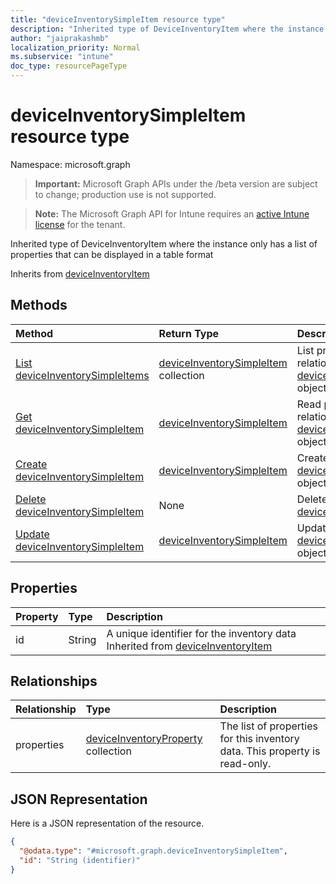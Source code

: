 ```yaml
---
title: "deviceInventorySimpleItem resource type"
description: "Inherited type of DeviceInventoryItem where the instance only has a list of properties that can be displayed in a table format"
author: "jaiprakashmb"
localization_priority: Normal
ms.subservice: "intune"
doc_type: resourcePageType
---
```


# deviceInventorySimpleItem resource type

Namespace: microsoft.graph
> **Important:** Microsoft Graph APIs under the /beta version are subject to change; production use is not supported.

> **Note:** The Microsoft Graph API for Intune requires an [active Intune license](https://go.microsoft.com/fwlink/?linkid=839381) for the tenant.


Inherited type of DeviceInventoryItem where the instance only has a list of properties that can be displayed in a table format


Inherits from [deviceInventoryItem](../resources/intune-devices-deviceinventoryitem.md)

## Methods
|Method|Return Type|Description|
|:---|:---|:---|
|[List deviceInventorySimpleItems](../api/intune-devices-deviceinventorysimpleitem-list.md)|[deviceInventorySimpleItem](../resources/intune-devices-deviceinventorysimpleitem.md) collection|List properties and relationships of the [deviceInventorySimpleItem](../resources/intune-devices-deviceinventorysimpleitem.md) objects.|
|[Get deviceInventorySimpleItem](../api/intune-devices-deviceinventorysimpleitem-get.md)|[deviceInventorySimpleItem](../resources/intune-devices-deviceinventorysimpleitem.md)|Read properties and relationships of the [deviceInventorySimpleItem](../resources/intune-devices-deviceinventorysimpleitem.md) object.|
|[Create deviceInventorySimpleItem](../api/intune-devices-deviceinventorysimpleitem-create.md)|[deviceInventorySimpleItem](../resources/intune-devices-deviceinventorysimpleitem.md)|Create a new [deviceInventorySimpleItem](../resources/intune-devices-deviceinventorysimpleitem.md) object.|
|[Delete deviceInventorySimpleItem](../api/intune-devices-deviceinventorysimpleitem-delete.md)|None|Deletes a [deviceInventorySimpleItem](../resources/intune-devices-deviceinventorysimpleitem.md).|
|[Update deviceInventorySimpleItem](../api/intune-devices-deviceinventorysimpleitem-update.md)|[deviceInventorySimpleItem](../resources/intune-devices-deviceinventorysimpleitem.md)|Update the properties of a [deviceInventorySimpleItem](../resources/intune-devices-deviceinventorysimpleitem.md) object.|

## Properties
|Property|Type|Description|
|:---|:---|:---|
|id|String|A unique identifier for the inventory data Inherited from [deviceInventoryItem](../resources/intune-devices-deviceinventoryitem.md)|

## Relationships
|Relationship|Type|Description|
|:---|:---|:---|
|properties|[deviceInventoryProperty](../resources/intune-devices-deviceinventoryproperty.md) collection|The list of properties for this inventory data. This property is read-only.|

## JSON Representation
Here is a JSON representation of the resource.
<!-- {
  "blockType": "resource",
  "keyProperty": "id",
  "@odata.type": "microsoft.graph.deviceInventorySimpleItem"
}
-->
``` json
{
  "@odata.type": "#microsoft.graph.deviceInventorySimpleItem",
  "id": "String (identifier)"
}
```

